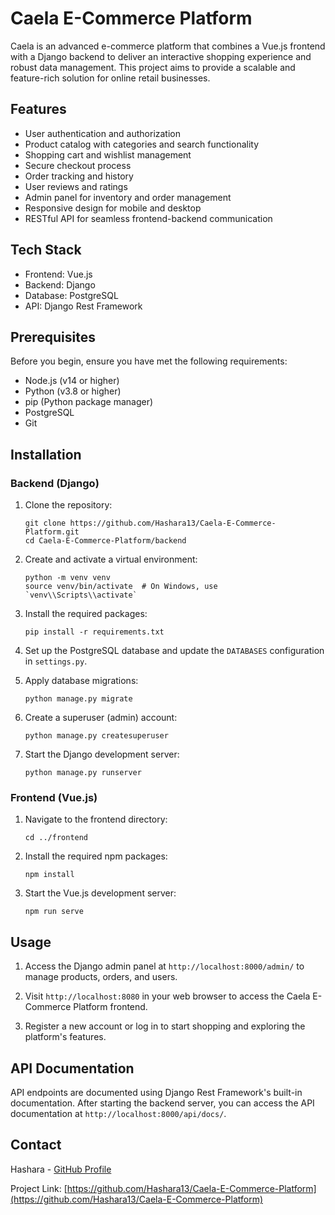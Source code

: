 # Caela E-Commerce Platform

Caela is an advanced e-commerce platform that combines a Vue.js frontend with a Django backend to deliver an interactive shopping experience and robust data management. This project aims to provide a scalable and feature-rich solution for online retail businesses.

## Features

- User authentication and authorization
- Product catalog with categories and search functionality
- Shopping cart and wishlist management
- Secure checkout process
- Order tracking and history
- User reviews and ratings
- Admin panel for inventory and order management
- Responsive design for mobile and desktop
- RESTful API for seamless frontend-backend communication

## Tech Stack

- Frontend: Vue.js
- Backend: Django
- Database: PostgreSQL
- API: Django Rest Framework

## Prerequisites

Before you begin, ensure you have met the following requirements:

- Node.js (v14 or higher)
- Python (v3.8 or higher)
- pip (Python package manager)
- PostgreSQL
- Git

## Installation

### Backend (Django)

1. Clone the repository:
   ```
   git clone https://github.com/Hashara13/Caela-E-Commerce-Platform.git
   cd Caela-E-Commerce-Platform/backend
   ```

2. Create and activate a virtual environment:
   ```
   python -m venv venv
   source venv/bin/activate  # On Windows, use `venv\\Scripts\\activate`
   ```

3. Install the required packages:
   ```
   pip install -r requirements.txt
   ```

4. Set up the PostgreSQL database and update the `DATABASES` configuration in `settings.py`.

5. Apply database migrations:
   ```
   python manage.py migrate
   ```

6. Create a superuser (admin) account:
   ```
   python manage.py createsuperuser
   ```

7. Start the Django development server:
   ```
   python manage.py runserver
   ```

### Frontend (Vue.js)

1. Navigate to the frontend directory:
   ```
   cd ../frontend
   ```

2. Install the required npm packages:
   ```
   npm install
   ```

3. Start the Vue.js development server:
   ```
   npm run serve
   ```

## Usage

1. Access the Django admin panel at `http://localhost:8000/admin/` to manage products, orders, and users.

2. Visit `http://localhost:8080` in your web browser to access the Caela E-Commerce Platform frontend.

3. Register a new account or log in to start shopping and exploring the platform's features.

## API Documentation

API endpoints are documented using Django Rest Framework's built-in documentation. After starting the backend server, you can access the API documentation at `http://localhost:8000/api/docs/`.


## Contact

Hashara - [GitHub Profile](https://github.com/Hashara13)

Project Link: [https://github.com/Hashara13/Caela-E-Commerce-Platform](https://github.com/Hashara13/Caela-E-Commerce-Platform)